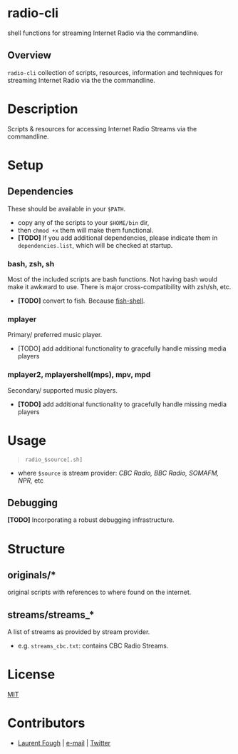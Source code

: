 # radio-cli

shell functions for streaming Internet Radio via the commandline.

## Overview

`radio-cli` collection of scripts, resources, information and techniques for streaming Internet Radio via the the commandline.

# Description

Scripts & resources for accessing Internet Radio Streams via the commandline.

# Setup

## Dependencies

These should be available in your `$PATH`.  

 - copy any of the scripts to your `$HOME/bin` dir,  
 - then `chmod +x` them will make them functional.
 - **[TODO]** If you add additional dependencies, please indicate them in `dependencies.list`, which will be checked at startup.

### bash, zsh, sh

Most of the included scripts are bash functions. Not having bash would make it awkward to use.
There is major cross-compatibility with zsh/sh, etc.

- **[TODO]** convert to fish. Because [fish-shell](https://github.com/fish-shell/fish-shell).

### mplayer

Primary/ preferred music player.
 - [TODO] add additional functionality to gracefully handle missing media players

### mplayer2, mplayershell(mps), mpv, mpd

Secondary/ supported music players.
 - **[TODO]** add additional functionality to gracefully handle missing media players

# Usage

> `radio_$source[.sh]`  

 - where `$source` is stream provider: *CBC Radio, BBC Radio, SOMAFM, NPR,* etc

## Debugging

**[TODO]** Incorporating a robust debugging infrastructure.

# Structure

## originals/*

original scripts with references to where found on the internet.

## streams/streams_*

A list of streams as provided by stream provider.  

  - e.g. `streams_cbc.txt`: contains CBC Radio Streams.

# License
[MIT](https://tldrlegal.com/license/mit-license)

# Contributors
* [Laurent Fough](https://laurentfough.github.io/) | [e-mail](mailto:laurent@fough3.net) | [Twitter](https://twitter.com/LaurentFough)